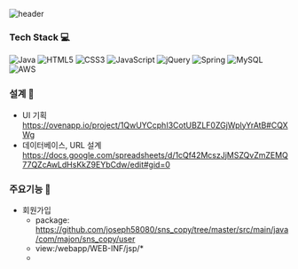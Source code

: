 ![header](https://capsule-render.vercel.app/api?type=shark&color=auto&height=300&section=header&text=Monstagram&fontSize=90)

### Tech Stack :computer:
![Java](https://img.shields.io/badge/java-%23ED8B00.svg?style=for-the-badge&logo=java&logoColor=white) ![HTML5](https://img.shields.io/badge/html5-%23E34F26.svg?style=for-the-badge&logo=html5&logoColor=white) ![CSS3](https://img.shields.io/badge/css3-%231572B6.svg?style=for-the-badge&logo=css3&logoColor=white) ![JavaScript](https://img.shields.io/badge/javascript-%23323330.svg?style=for-the-badge&logo=javascript&logoColor=%23F7DF1E) ![jQuery](https://img.shields.io/badge/jquery-%230769AD.svg?style=for-the-badge&logo=jquery&logoColor=white)
![Spring](https://img.shields.io/badge/spring-%236DB33F.svg?style=for-the-badge&logo=spring&logoColor=white) ![MySQL](https://img.shields.io/badge/mysql-%2300f.svg?style=for-the-badge&logo=mysql&logoColor=white) ![AWS](https://img.shields.io/badge/AWS-%23FF9900.svg?style=for-the-badge&logo=amazon-aws&logoColor=white)
### 설계 :wrench:
- UI 기획
https://ovenapp.io/project/1QwUYCcphI3CotUBZLF0ZGjWplyYrAtB#CQXWg
- 데이터베이스, URL 설계
https://docs.google.com/spreadsheets/d/1cQf42McszJjMSZQvZmZEMQ77QZcAwLdHsKkZ9EYbCdw/edit#gid=0
### 주요기능 :nut_and_bolt:
- 회원가입
    - package: https://github.com/joseph58080/sns_copy/tree/master/src/main/java/com/majon/sns_copy/user
    - view:/webapp/WEB-INF/jsp/*
    - 
